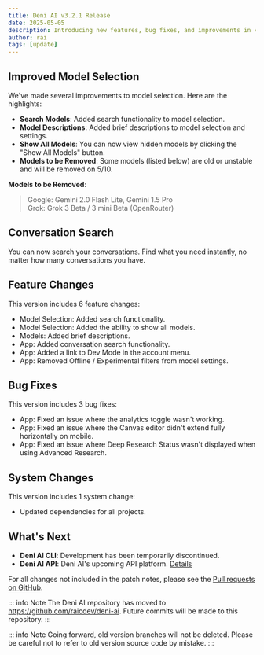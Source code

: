```yaml
---
title: Deni AI v3.2.1 Release
date: 2025-05-05
description: Introducing new features, bug fixes, and improvements in version 3.2.1.
author: rai
tags: [update]
---
```


## Improved Model Selection

We've made several improvements to model selection. Here are the highlights:

- **Search Models**: Added search functionality to model selection.
- **Model Descriptions**: Added brief descriptions to model selection and settings.
- **Show All Models**: You can now view hidden models by clicking the "Show All Models" button.
- **Models to be Removed**: Some models (listed below) are old or unstable and will be removed on 5/10.

**Models to be Removed**:
> Google: Gemini 2.0 Flash Lite, Gemini 1.5 Pro  
> Grok: Grok 3 Beta / 3 mini Beta (OpenRouter)

## Conversation Search

You can now search your conversations. Find what you need instantly, no matter how many conversations you have.

## Feature Changes

This version includes 6 feature changes:

- Model Selection: Added search functionality.
- Model Selection: Added the ability to show all models.
- Models: Added brief descriptions.
- App: Added conversation search functionality.
- App: Added a link to Dev Mode in the account menu.
- App: Removed Offline / Experimental filters from model settings.

## Bug Fixes

This version includes 3 bug fixes:

- App: Fixed an issue where the analytics toggle wasn't working.
- App: Fixed an issue where the Canvas editor didn't extend fully horizontally on mobile.
- App: Fixed an issue where Deep Research Status wasn't displayed when using Advanced Research.

## System Changes

This version includes 1 system change:

- Updated dependencies for all projects.

## What's Next

- **Deni AI CLI**: Development has been temporarily discontinued.
- **Deni AI API**: Deni AI's upcoming API platform. [Details](/blog/posts/deni-ai-api-preview)

For all changes not included in the patch notes, please see the [Pull requests on GitHub](https://github.com/raicdev/deni-ai/pull/34).

::: info Note
The Deni AI repository has moved to https://github.com/raicdev/deni-ai. Future commits will be made to this repository.
:::

::: info Note
Going forward, old version branches will not be deleted. Please be careful not to refer to old version source code by mistake.
:::
